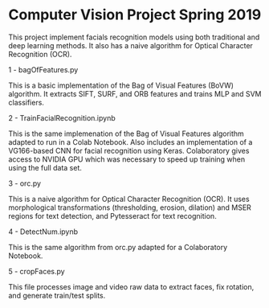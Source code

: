 # Computer Vision Project Spring 2019

This project implement facials recognition models using both traditional and deep learning methods. It also has a naive algorithm for Optical Character Recognition (OCR). 


1 - bagOfFeatures.py

This is a basic implementation of the Bag of Visual Features  (BoVW) algorithm. It extracts SIFT, SURF, and ORB features and trains MLP and SVM classifiers. 

2 - TrainFacialRecognition.ipynb

This is the same implemenation of the Bag of Visual Features algorithm adapted to run in a Colab Notebook. Also includes an implementation of a VG166-based CNN for facial recognition using Keras. Colaboratory gives access to NVIDIA GPU which was necessary to speed up training when using the full data set. 

3 - orc.py

This is a naive algorithm for Optical Character Recognition (OCR). It uses morphological transformations (thresholding, erosion, dilation) and MSER regions for text detection, and Pytesseract for text recognition. 

4 - DetectNum.ipynb

This is the same algorithm from orc.py adapted for a Colaboratory Notebook. 

5 - cropFaces.py

This file processes image and video raw data to extract faces, fix rotation, and generate train/test splits. 


